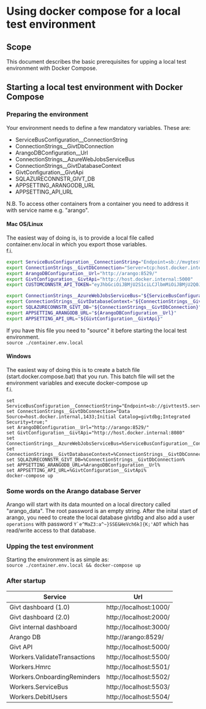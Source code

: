 # Using docker compose for a local test environment

## Scope

This document describes the basic prerequisites for upping a local test environment with Docker Compose.

## Starting a local test environment with Docker Compose

### Preparing the environment

Your environment needs to define a few mandatory variables. These are:

* ServiceBusConfiguration__ConnectionString
* ConnectionStrings__GivtDbConnection
* ArangoDBConfiguration__Url
* ConnectionStrings__AzureWebJobsServiceBus
* ConnectionStrings__GivtDatabaseContext
* GivtConfiguration__GivtApi
* SQLAZURECONNSTR_GIVT_DB
* APPSETTING_ARANGODB_URL
* APPSETTING_API_URL

N.B. To access other containers from a container you need to address it with service name e.g. "arango".

#### Mac OS/Linux
The easiest way of doing is, is to provide a local file called container.env.local in which you export those variables.  
f.i.

```bash
export ServiceBusConfiguration__ConnectionString="Endpoint=sb://mvgtest.servicebus.windows.net/;SharedAccessKeyName=RootManageSharedAccessKey;SharedAccessKey=/aCAwM3kL5ezhz52wKZNCNlmg4/YV1ui2AVclFNx8co="
export ConnectionStrings__GivtDbConnection="Server=tcp:host.docker.internal,1433;Initial Catalog=localgivt;User ID=dbadmin;Password=DB4dmin0;Encrypt=False;Connection Timeout=30;"
export ArangoDBConfiguration__Url="http://arango:8529/"
export GivtConfiguration__GivtApi="http://host.docker.internal:5000"
export CUSTOMCONNSTR_API_TOKEN="eyJhbGciOiJBMjU2S1ciLCJlbmMiOiJBMjU2Q0JDLUhTNTEyIiwidHlwIjoiSldUIn0.omxtVhFSMCyEkG4E2LdFWPHghcuY_PBrxKBkYcNpq5Qocqup-S9kNazXbPPWd_DRBG2fYVGf6dvAojPDsoYjYCthXhPYMBih.-kWxQAKLfCNEEyh46WlREQ.JnpVyCm24l_8J4e0cxZKfuUXd5wNq5B8ksQHloPGr-wxpCrmn_iLRTQVbC652I_zR5ruUicgg--ADqF1GLyXErF3wy2tLJAO4iqepZAhyyN7MU0yHiPFXshsHRIraYQXK90huWWyUnk33ZDqfPgrvG5foTwOopmSYOzHyZccfAfbJ0qb4ErkEi42WE_-e3bcBAKYD9R6t5nNPtxWgc6pGjBugOUMjr8uaqDHE_LdQdXzZ111a2ipl7yRAXoZ4_7TnImSmbcRQfEBATZWbjXZxsFl12Q3n-cpmYdQ089sG6aAegh6xpEanW1lXTgkFEJmkADCv1XKg7YyfLm6Bz_dLIFyZgRSNuyWIvmO7xFUbrbNGAEzQsrHUbW1gLzukjFWBNsN278K2vlpgagR49FD2rC9zFzdtgOQ_1d4iTNw-tmNasY6x-lihR7XmKWOIraV.xGkJyTnKfKDsJc1WFmuDNeSoKSEl6klyjkBLKbqZepE"

export ConnectionStrings__AzureWebJobsServiceBus="${ServiceBusConfiguration__ConnectionString}"
export ConnectionStrings__GivtDatabaseContext="${ConnectionStrings__GivtDbConnection}"
export SQLAZURECONNSTR_GIVT_DB="${ConnectionStrings__GivtDbConnection}"
export APPSETTING_ARANGODB_URL="${ArangoDBConfiguration__Url}"
export APPSETTING_API_URL="${GivtConfiguration__GivtApi}"
```

If you have this file you need to "source" it before starting the local test environment.  
`source ./container.env.local`

#### Windows 
The easiest way of doing this is to create a batch file (start.docker.compose.bat) that you run. This batch file will set the environment variables and execute docker-compose up  
f.i.  
  
```batch
set ServiceBusConfiguration__ConnectionString="Endpoint=sb://givttest5.servicebus.windows.net/;SharedAccessKeyName=RootManageSharedAccessKey;SharedAccessKey=4jJe/328CNSkthbZiKeVzNK1iy1MtnXdg6D4buy8zE4="
set ConnectionStrings__GivtDbConnection="Data Source=host.docker.internal,1433;Initial Catalog=givtdbg;Integrated Security=true;"
set ArangoDBConfiguration__Url="http://arango:8529/"
set GivtConfiguration__GivtApi="http://host.docker.internal:8080"
set ConnectionStrings__AzureWebJobsServiceBus=%ServiceBusConfiguration__ConnectionString%
set ConnectionStrings__GivtDatabaseContext=%ConnectionStrings__GivtDbConnection%
set SQLAZURECONNSTR_GIVT_DB=%ConnectionStrings__GivtDbConnection%
set APPSETTING_ARANGODB_URL=%ArangoDBConfiguration__Url%
set APPSETTING_API_URL=%GivtConfiguration__GivtApi%
docker-compose up
```

### Some words on the Arango database Server

Arango will start with its data mounted on a local directory called "arango_data".
The root password is an empty string.
After the inital start of arango, you need to create the local database givtdbg and also add a user `operations` with password ``Y`e^MaZ3:a^~}SSE&HeVch6k]{K;'ADT`` which has read/write access to that database.

### Upping the test environment

Starting the environment is as simple as:  
`source ./container.env.local && docker-compose up`

### After startup

| Service | Url |
|---------|-----|
| Givt dashboard (1.0) | http://localhost:1000/ |
| Givt dashboard (2.0) | http://localhost:2000/ |
| Givt internal dashboard | http://localhost:3000/ |
| Arango DB | http://arango:8529/ |
| Givt API | http://localhost:5000/ |
| Workers.ValidateTransactions | http://localhost:5500/ |
| Workers.Hmrc | http://localhost:5501/ |
| Workers.OnboardingReminders | http://localhost:5502/ |
| Workers.ServiceBus | http://localhost:5503/ |
| Workers.DebitUsers | http://localhost:5504/ |